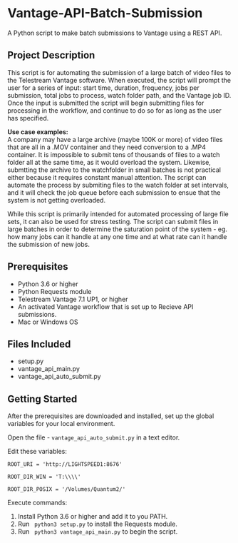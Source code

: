 # Vantage-API-Batch-Submission

A Python script to make batch submissions to Vantage using a REST API. 


## Project Description 

This script is for automating the submission of a large batch of video files to the Telestream Vantage software. When executed, the script will prompt the user for a series of input: start time, duration, frequency, jobs per submission, total jobs to process, watch folder path, and
the Vantage job ID. Once the input is submitted the script will begin
submitting files for processing in the workflow, and continue to
do so for as long as the user has specified. 

**Use case examples:** <br>
A company may have a large archive (maybe 100K or more) of video files that are all in a .MOV container and they need conversion to a .MP4 container. It is impossible to submit tens of thousands of files to a watch folder all at the same time, as it would overload the system. Likewise, submtting the archive to the watchfolder in small batches is not practical either because it requires constant manual attention. The script can automate the process  by submiting files to the watch folder at set intervals, and it will check the job queue before each submission to ensue that the system is not getting overloaded. 

While this script is primarily intended for automated processing of large file sets, it can also be used for stress testing. The script can submit files in large batches in order to determine the saturation point of the system - eg. how many jobs can it handle at any one time and at what rate can it handle the submission of new jobs. 


## Prerequisites 

* Python 3.6 or higher
* Python Requests module
* Telestream Vantage 7.1 UP1, or higher
* An activated Vantage workflow that is set up to Recieve API submissions. 
* Mac or Windows OS


## Files Included

* setup.py
* vantage\_api\_main.py
* vantage\_api\_auto_submit.py


## Getting Started

After the prerequisites are downloaded and installed, set up
the global variables for your local environment. 

Open the file - `vantage_api_auto_submit.py` in a text editor. 

Edit these variables: 

`ROOT_URI = 'http://LIGHTSPEED1:8676'`

`ROOT_DIR_WIN = 'T:\\\\'`

`ROOT_DIR_POSIX = '/Volumes/Quantum2/'`

Execute commands: 

1. Install Python 3.6 or higher and add it to you PATH.
2. Run ` python3 setup.py` to install the Requests module. 
3. Run ` python3 vantage_api_main.py` to begin the script.  

